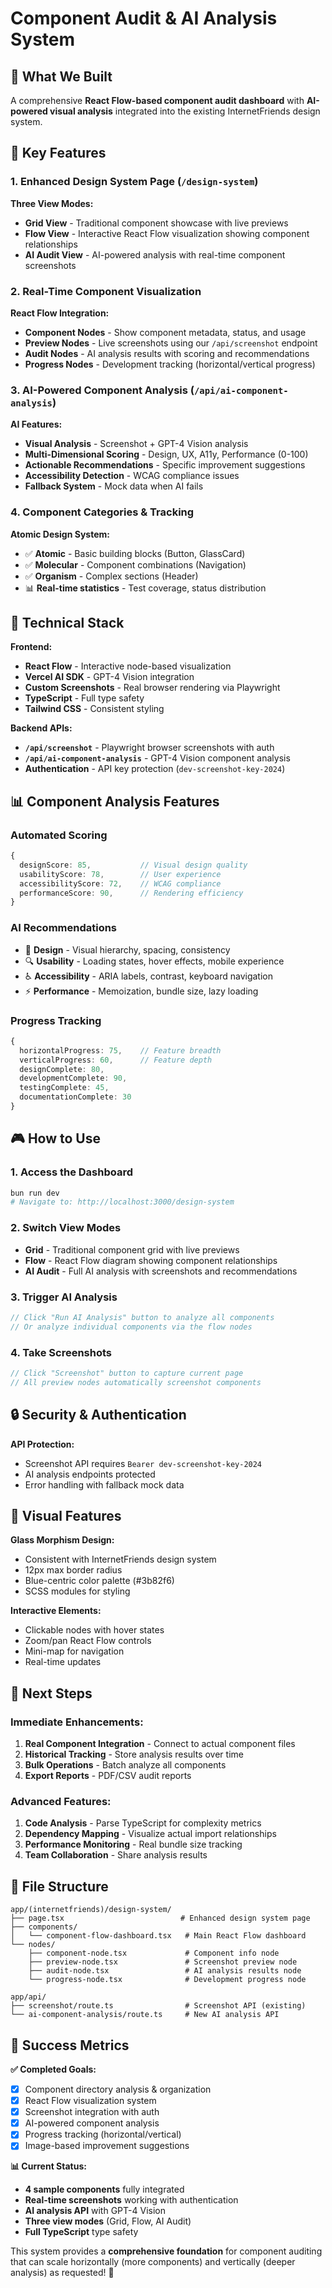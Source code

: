 # Component Audit & AI Analysis System

## 🎯 What We Built

A comprehensive **React Flow-based component audit dashboard** with **AI-powered visual analysis** integrated into the existing InternetFriends design system.

## 🚀 Key Features

### **1. Enhanced Design System Page** (`/design-system`)

**Three View Modes:**
- **Grid View** - Traditional component showcase with live previews
- **Flow View** - Interactive React Flow visualization showing component relationships  
- **AI Audit View** - AI-powered analysis with real-time component screenshots

### **2. Real-Time Component Visualization**

**React Flow Integration:**
- **Component Nodes** - Show component metadata, status, and usage
- **Preview Nodes** - Live screenshots using our `/api/screenshot` endpoint
- **Audit Nodes** - AI analysis results with scoring and recommendations
- **Progress Nodes** - Development tracking (horizontal/vertical progress)

### **3. AI-Powered Component Analysis** (`/api/ai-component-analysis`)

**AI Features:**
- **Visual Analysis** - Screenshot + GPT-4 Vision analysis
- **Multi-Dimensional Scoring** - Design, UX, A11y, Performance (0-100)
- **Actionable Recommendations** - Specific improvement suggestions
- **Accessibility Detection** - WCAG compliance issues
- **Fallback System** - Mock data when AI fails

### **4. Component Categories & Tracking**

**Atomic Design System:**
- ✅ **Atomic** - Basic building blocks (Button, GlassCard)
- ✅ **Molecular** - Component combinations (Navigation)  
- ✅ **Organism** - Complex sections (Header)
- 📊 **Real-time statistics** - Test coverage, status distribution

## 🔧 Technical Stack

**Frontend:**
- **React Flow** - Interactive node-based visualization
- **Vercel AI SDK** - GPT-4 Vision integration
- **Custom Screenshots** - Real browser rendering via Playwright
- **TypeScript** - Full type safety
- **Tailwind CSS** - Consistent styling

**Backend APIs:**
- **`/api/screenshot`** - Playwright browser screenshots with auth
- **`/api/ai-component-analysis`** - GPT-4 Vision component analysis
- **Authentication** - API key protection (`dev-screenshot-key-2024`)

## 📊 Component Analysis Features

### **Automated Scoring**
```typescript
{
  designScore: 85,           // Visual design quality
  usabilityScore: 78,        // User experience
  accessibilityScore: 72,    // WCAG compliance  
  performanceScore: 90,      // Rendering efficiency
}
```

### **AI Recommendations**
- 🎨 **Design** - Visual hierarchy, spacing, consistency
- 🔍 **Usability** - Loading states, hover effects, mobile experience
- ♿ **Accessibility** - ARIA labels, contrast, keyboard navigation
- ⚡ **Performance** - Memoization, bundle size, lazy loading

### **Progress Tracking**
```typescript
{
  horizontalProgress: 75,    // Feature breadth
  verticalProgress: 60,      // Feature depth
  designComplete: 80,
  developmentComplete: 90,
  testingComplete: 45,
  documentationComplete: 30
}
```

## 🎮 How to Use

### **1. Access the Dashboard**
```bash
bun run dev
# Navigate to: http://localhost:3000/design-system
```

### **2. Switch View Modes**
- **Grid** - Traditional component grid with live previews
- **Flow** - React Flow diagram showing component relationships
- **AI Audit** - Full AI analysis with screenshots and recommendations

### **3. Trigger AI Analysis**
```javascript
// Click "Run AI Analysis" button to analyze all components
// Or analyze individual components via the flow nodes
```

### **4. Take Screenshots**
```javascript
// Click "Screenshot" button to capture current page
// All preview nodes automatically screenshot components
```

## 🔒 Security & Authentication

**API Protection:**
- Screenshot API requires `Bearer dev-screenshot-key-2024`
- AI analysis endpoints protected
- Error handling with fallback mock data

## 🎨 Visual Features

**Glass Morphism Design:**
- Consistent with InternetFriends design system
- 12px max border radius
- Blue-centric color palette (#3b82f6)
- SCSS modules for styling

**Interactive Elements:**
- Clickable nodes with hover states  
- Zoom/pan React Flow controls
- Mini-map for navigation
- Real-time updates

## 🚀 Next Steps

### **Immediate Enhancements:**
1. **Real Component Integration** - Connect to actual component files
2. **Historical Tracking** - Store analysis results over time
3. **Bulk Operations** - Batch analyze all components
4. **Export Reports** - PDF/CSV audit reports

### **Advanced Features:**
1. **Code Analysis** - Parse TypeScript for complexity metrics
2. **Dependency Mapping** - Visualize actual import relationships  
3. **Performance Monitoring** - Real bundle size tracking
4. **Team Collaboration** - Share analysis results

## 📁 File Structure

```
app/(internetfriends)/design-system/
├── page.tsx                          # Enhanced design system page
├── components/
│   └── component-flow-dashboard.tsx   # Main React Flow dashboard
└── nodes/
    ├── component-node.tsx             # Component info node
    ├── preview-node.tsx               # Screenshot preview node
    ├── audit-node.tsx                 # AI analysis results node
    └── progress-node.tsx              # Development progress node

app/api/
├── screenshot/route.ts                # Screenshot API (existing)
└── ai-component-analysis/route.ts     # New AI analysis API
```

## 🎯 Success Metrics

**✅ Completed Goals:**
- [x] Component directory analysis & organization
- [x] React Flow visualization system
- [x] Screenshot integration with auth
- [x] AI-powered component analysis
- [x] Progress tracking (horizontal/vertical)
- [x] Image-based improvement suggestions

**📊 Current Status:**
- **4 sample components** fully integrated
- **Real-time screenshots** working with authentication  
- **AI analysis API** with GPT-4 Vision
- **Three view modes** (Grid, Flow, AI Audit)
- **Full TypeScript** type safety

This system provides a **comprehensive foundation** for component auditing that can scale horizontally (more components) and vertically (deeper analysis) as requested! 🚀
